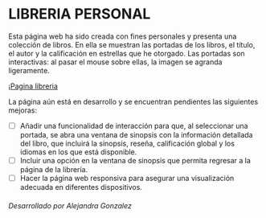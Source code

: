 # LIBRERIA PERSONAL 

Esta página web ha sido creada con fines personales y presenta una colección de libros. En ella se muestran las portadas de los libros, el título, el autor y la calificación en estrellas que he otorgado. Las portadas son interactivas: al pasar el mouse sobre ellas, la imagen se agranda ligeramente.

¡[Pagina libreria]()

La página aún está en desarrollo y se encuentran pendientes las siguientes mejoras:

- [ ] Añadir una funcionalidad de interacción para que, al seleccionar una portada, se abra una ventana de sinopsis con la información detallada del libro, que incluirá la sinopsis, reseña, calificación global y los idiomas en los que está disponible.
- [ ] Incluir una opción en la ventana de sinopsis que permita regresar a la página de la librería.
- [ ] Hacer la página web responsiva para asegurar una visualización adecuada en diferentes dispositivos.

###### Desarrollado por Alejandra Gonzalez

